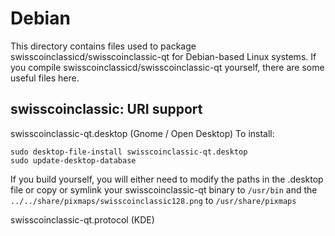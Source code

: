 
Debian
====================
This directory contains files used to package swisscoinclassicd/swisscoinclassic-qt
for Debian-based Linux systems. If you compile swisscoinclassicd/swisscoinclassic-qt yourself, there are some useful files here.

## swisscoinclassic: URI support ##


swisscoinclassic-qt.desktop  (Gnome / Open Desktop)
To install:

	sudo desktop-file-install swisscoinclassic-qt.desktop
	sudo update-desktop-database

If you build yourself, you will either need to modify the paths in
the .desktop file or copy or symlink your swisscoinclassic-qt binary to `/usr/bin`
and the `../../share/pixmaps/swisscoinclassic128.png` to `/usr/share/pixmaps`

swisscoinclassic-qt.protocol (KDE)

